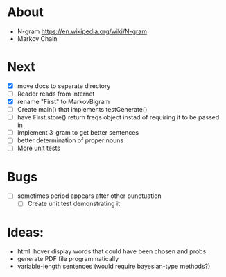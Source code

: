 # About
- N-gram https://en.wikipedia.org/wiki/N-gram
- Markov Chain

# Next
- [x] move docs to separate directory 
- [ ] Reader reads from internet
- [x] rename "First" to MarkovBigram
- [ ] Create main() that implements testGenerate()
- [ ] have First.store() return freqs object instad of requiring it to be passed in
- [ ] implement 3-gram to get better sentences
- [ ] better determination of proper nouns
- [ ] More unit tests

# Bugs
- [ ] sometimes period appears after other punctuation
  - [ ] Create unit test demonstrating it

# Ideas:
- html: hover display words that could have been chosen and probs
- generate PDF file programmatically
- variable-length sentences (would require bayesian-type methods?)

